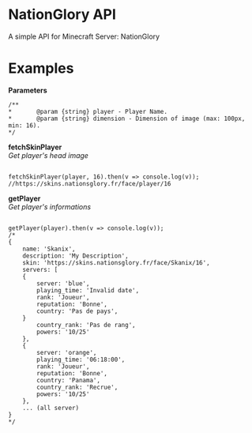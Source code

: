 # NationGlory API

A simple API for Minecraft Server: NationGlory

# Examples

**Parameters**

```JS
/**
* 		@param {string} player - Player Name.
* 		@param {string} dimension - Dimension of image (max: 100px, min: 16).
*/
```

**fetchSkinPlayer**\
_Get player's head image_

```JS

fetchSkinPlayer(player, 16).then(v => console.log(v));
//https://skins.nationsglory.fr/face/player/16
```

**getPlayer**\
_Get player's informations_

```JS

getPlayer(player).then(v => console.log(v));
/*
{
    name: 'Skanix',
    description: 'My Description',
    skin: 'https://skins.nationsglory.fr/face/Skanix/16',
    servers: [
    {
        server: 'blue',
        playing_time: 'Invalid date',
        rank: 'Joueur',
        reputation: 'Bonne',
        country: 'Pas de pays',
    }
        country_rank: 'Pas de rang',
        powers: '10/25'
    },
    {
        server: 'orange',
        playing_time: '06:18:00',
        rank: 'Joueur',
        reputation: 'Bonne',
        country: 'Panama',
        country_rank: 'Recrue',
        powers: '10/25'
    },
    ... (all server)
}
*/
```
